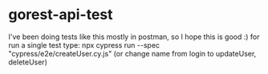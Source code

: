# gorest-api-test

I've been doing tests like this mostly in postman, so I hope this is good :)
for run a single test type: npx cypress run --spec "cypress/e2e/createUser.cy.js" (or change name from login to updateUser, deleteUser)
